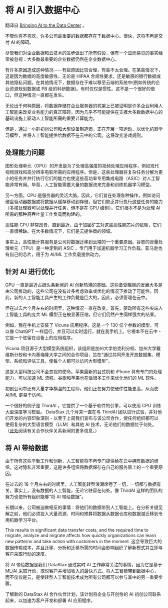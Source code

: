 # 将 AI 引入数据中心

翻译自 [Bringing AI to the Data Center](https://thenewstack.io/bringing-ai-to-the-data-center/)  。

不管你喜不喜欢，许多公司最重要的数据都存在于数据中心。很快，这将不再是交付 AI 的障碍。

尽管我们对企业数据和云技术的进步做出了所有假设，但有一个显而易见的事实经常被忽视：大多数最重要的企业数据仍然在企业数据中心。

有许多原因造成这种情况——有些原因比较合理，有些不太合理。在某些情况下，这是因为数据的高度敏感性，无论是 HIPAA 合规性要求，还是敏感的银行数据或其他隐私问题。在其他情况下，数据存在于难以移至云端的系统中(例如传统的企业资源规划数据或 PB 级的科研数据)。有时仅仅是惯性。这不是一个很好的借口，但这种情况一直都在发生。

无论出于何种原因，将数据存储在企业服务器的机架上已被证明是许多企业利用人工智能来改变业务能力的真正障碍，因为几乎不可能提供在支撑大多数数据中心的基础设施上驱动人工智能所需的重要计算能力。

但是，通过一小群初创公司和大型设备制造商，正在开展一项运动，以优化机器学习模型，并将人工智能提供给数据不在云中的公司。这将改变游戏规则。

## 处理能力问题

图形处理单元（GPU）的开发是为了处理高强度的视频处理应用程序，例如现代视频游戏和高分辨率电影所需的应用程序。但是，这些处理器将复杂任务分解为更小的任务并并行执行它们的能力也使这些高功率专用集成电路（ASIC）对人工智能非常有用。毕竟，人工智能需要大量的数据流来完善和训练机器学习模型。

另一方面，CPU 是服务器的灵活大脑，因此，它们旨在处理各种操作，例如访问硬盘驱动器数据或将数据从缓存移动到存储，但它们缺乏并行执行这些任务的能力（多核处理器可以处理并行任务，但不是在 GPU 级别）。它们根本不是为处理 AI 所需的那种高吞吐量工作负载而构建的。

高性能 GPU 非常昂贵，直到最近，由于加密矿工对这些高性能芯片的依赖，它们一直很稀缺。在大多数情况下，它们是云提供商的领域。

事实上，高性能计算服务是公司将数据迁移到云端的一个重要原因。谷歌的张量处理单元（TPU）是一种定制的 ASIC ，专门用于加速机器学习工作负载。亚马逊也有自己的芯片，用于为 AI/ML 工作负载提供动力。

## 针对 AI 进行优化

GPU 一直是最近占据头条新闻的 AI 创新热潮的基础。这些备受瞩目的发展大多是由公司推动的，这些公司在没有过多考虑效率或优化的情况下推动了可能性。因此，新的人工智能工具产生的工作负载是巨大的，因此，必须管理在云中。

但在过去六个月左右的时间里，这种情况一直在改变。首先，驱动所有这些尖端人工智能工具的庞大 ML 模型正在被显著压缩，但它们仍然产生同样强大的结果。

例如，我在手机上安装了 Vicuna 应用程序。这是一个 130 亿个参数的模型，可以像 ChatGPT 一样运行，并且可以实时运行，就在我手机上。它根本不在云中 - 它是一个驻留在设备上的应用程序。

Vicuna 项目源于大型模型系统组织，该组织是加州大学伯克利分校、加州大学戴维斯分校和卡内基梅隆大学之间的合作项目，旨在“通过共同开发开放数据集、模型、系统和评估工具，使每个人都可以访问大型模型”。

这是大型科技公司不会忽视的使命。苹果最新的台式机和 iPhone 具有专门的处理能力，可以加速 ML 流程。谷歌和苹果也在做很多工作来优化他们的 ML 软件。

初创公司中还有大量才华横溢的工程师，他们正在努力使硬件性能更高，从而使 AI/ML 更易于访问。

一个很好的例子是 ThirdAI ，它提供了一个基于软件的引擎，可以使用 CPU 训练大型深度学习模型。 DataStax 几个月来一直在与 ThirdAI 团队进行试验，并对他们开发的内容印象深刻 - 以至于上周我们宣布与该公司合作，使任何组织都可以使用复杂的大型语言模型（LLM）和其他 AI 技术，无论他们的数据位于何处。（[此处](https://www.datastax.com/press-release/datastax-and-thirdai-partner-to-accelerate-ai-adoption-in-the-cloud-or-datacenter-at-dramatically-lower-cost)阅读有关合作伙伴关系新闻的更多信息。）

## 将 AI 带给数据

由于所有这些辛勤工作和创新，人工智能将不再专门提供给在云中拥有数据的组织。这对隐私非常重要，这是许多组织将数据保存在自己的服务器上的一个重要原因。

在过去的 18 个月左右的时间里，人工智能转型浪潮席卷了一切，一切都与数据有关。事实上，没有数据的人工智能，无论它驻留在何处。像 ThirdAI 这样的团队的努力也使所有组织能够“将 AI 带给数据”。

长期以来，公司被迫做相反的事情：将他们的数据带到人工智能上。在分析关键见解之前，他们必须投入大量资源、时间和预算将数据从数据仓库和数据湖迁移到专用机器学习平台。

This results in significant data transfer costs, and the required time to migrate, analyze and migrate affects how quickly organizations can learn new patterns and take action with customers in the moment.
这会导致巨大的数据传输成本，并且迁移、分析和迁移所需的时间会影响组织了解新模式并立即与客户采取行动的速度。

将 AI 带给数据是我们 DataStax 通过实时 AI 工作非常关注的事情，因为它是基于 ML/AI 采取行动，取悦客户并增加收入的最快方式。将人工智能带到数据中心，而不仅仅是云，是使转型人工智能技术成为所有公司都可以参与其中的另一重要步骤。

了解新的 DataStax AI 合作伙伴计划，该计划将企业与开创性的 AI 初创公司联系起来，以加速为客户开发和部署 AI 应用程序。